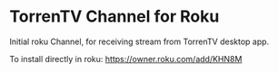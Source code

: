 TorrenTV Channel for Roku
======

Initial roku Channel, for receiving stream from TorrenTV desktop app.

To install directly in roku:
https://owner.roku.com/add/KHN8M
